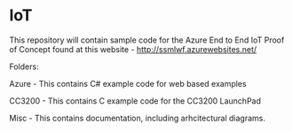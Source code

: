 IoT
===

This repository will contain sample code for the Azure End to End IoT Proof of Concept found at this website - http://ssmlwf.azurewebsites.net/

Folders:

Azure - This contains C# example code for web based examples

CC3200 - This contains C example code for the CC3200 LaunchPad

Misc - This contains documentation, including arhcitectural diagrams.

